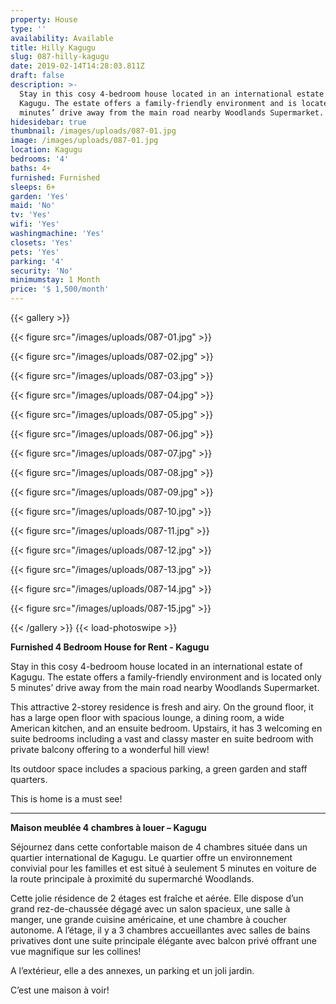 ```yaml
---
property: House
type: ''
availability: Available
title: Hilly Kagugu
slug: 087-hilly-kagugu
date: 2019-02-14T14:28:03.811Z
draft: false
description: >-
  Stay in this cosy 4-bedroom house located in an international estate of
  Kagugu. The estate offers a family-friendly environment and is located only 5
  minutes’ drive away from the main road nearby Woodlands Supermarket. 
hidesidebar: true
thumbnail: /images/uploads/087-01.jpg
image: /images/uploads/087-01.jpg
location: Kagugu
bedrooms: '4'
baths: 4+
furnished: Furnished
sleeps: 6+
garden: 'Yes'
maid: 'No'
tv: 'Yes'
wifi: 'Yes'
washingmachine: 'Yes'
closets: 'Yes'
pets: 'Yes'
parking: '4'
security: 'No'
minimumstay: 1 Month
price: '$ 1,500/month'
---
```

{{< gallery >}} 

{{< figure src="/images/uploads/087-01.jpg" >}} 

{{< figure src="/images/uploads/087-02.jpg" >}}

 {{< figure src="/images/uploads/087-03.jpg" >}} 

{{< figure src="/images/uploads/087-04.jpg" >}}

{{< figure src="/images/uploads/087-05.jpg" >}}

 {{< figure src="/images/uploads/087-06.jpg" >}}

 {{< figure src="/images/uploads/087-07.jpg" >}}

 {{< figure src="/images/uploads/087-08.jpg" >}}

{{< figure src="/images/uploads/087-09.jpg" >}} 

{{< figure src="/images/uploads/087-10.jpg" >}}

 {{< figure src="/images/uploads/087-11.jpg" >}} 

{{< figure src="/images/uploads/087-12.jpg" >}}

{{< figure src="/images/uploads/087-13.jpg" >}}

{{< figure src="/images/uploads/087-14.jpg" >}}

{{< figure src="/images/uploads/087-15.jpg" >}}

 {{< /gallery >}} {{< load-photoswipe >}}

**Furnished 4 Bedroom House for Rent - Kagugu**

Stay in this cosy 4-bedroom house located in an international estate of Kagugu. The estate offers a family-friendly environment and is located only 5 minutes’ drive away from the main road nearby Woodlands Supermarket. 

This attractive 2-storey residence is fresh and airy. On the ground floor, it has a large open floor with spacious lounge, a dining room, a wide American kitchen, and an ensuite bedroom. Upstairs, it has 3 welcoming en suite bedrooms including a vast and classy master en suite bedroom with private balcony offering to a wonderful hill view!

Its outdoor space includes a spacious parking, a green garden and staff quarters.

This is home is a must see!

- - -

**Maison meublée 4 chambres à louer – Kagugu**

Séjournez dans cette confortable maison de 4 chambres située dans un quartier international de Kagugu. Le quartier offre un environnement convivial pour les familles et est situé à seulement 5 minutes en voiture de la route principale à proximité du supermarché Woodlands.

Cette jolie résidence de 2 étages est fraîche et aérée. Elle dispose d’un grand rez-de-chaussée dégagé avec un salon spacieux, une salle à manger, une grande cuisine américaine, et une chambre à coucher autonome. A l’étage, il y a 3 chambres accueillantes avec salles de bains privatives dont une suite principale élégante avec balcon privé offrant une vue magnifique sur les collines!

A l’extérieur, elle a des annexes, un parking et un joli jardin.

C’est une maison à voir!
